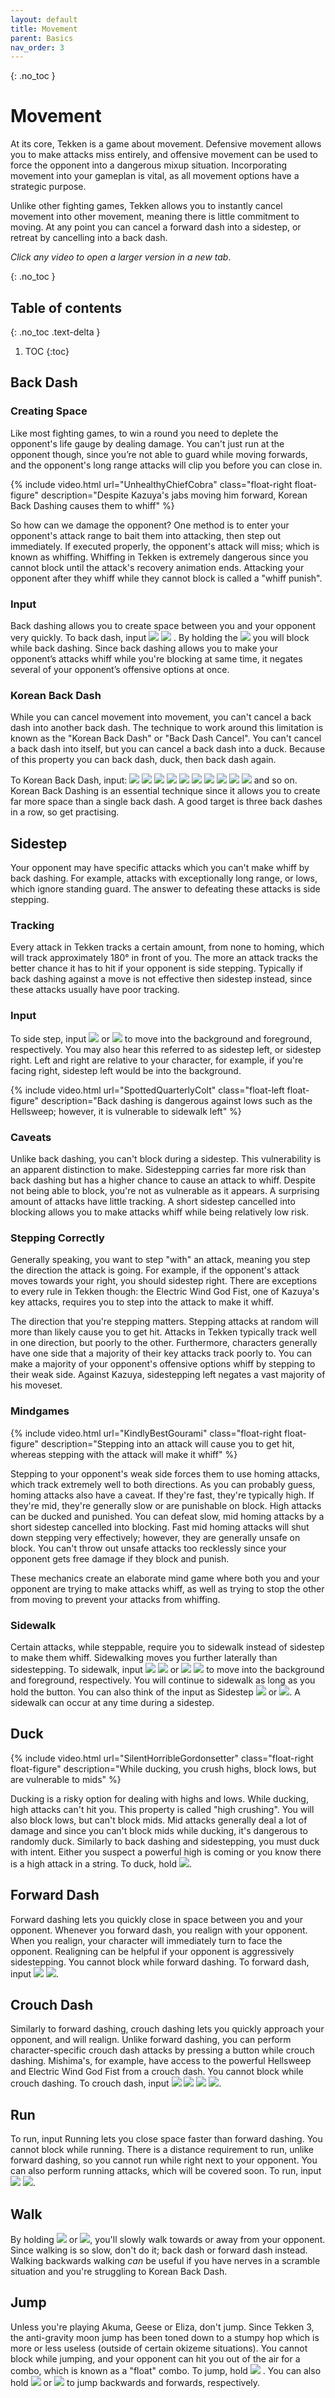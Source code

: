 ```yaml
---
layout: default
title: Movement
parent: Basics
nav_order: 3
---
```


{: .no_toc }
# Movement
At its core, Tekken is a game about movement. Defensive movement allows you to
make attacks miss entirely, and offensive movement can be used to force the
opponent into a dangerous mixup situation. Incorporating movement into your
gameplan is vital, as all movement options have a strategic purpose.

Unlike other fighting games, Tekken allows you to instantly cancel movement
into other movement, meaning there is little commitment to moving. At any point you
can cancel a forward dash into a sidestep, or retreat by cancelling into a back dash.

*Click any video to open a larger version in a new tab*.

{: .no_toc }
## Table of contents
{: .no_toc .text-delta }

1. TOC
{:toc}

## Back Dash
### Creating Space
Like most fighting games, to win a round you need to deplete the
opponent's life gauge by dealing damage. You can't just run at the opponent
though, since you’re not able to guard while moving forwards, and the
opponent's long range attacks will clip you before you can close in.

{% include video.html url="UnhealthyChiefCobra" class="float-right float-figure"
description="Despite Kazuya's jabs moving him forward, Korean Back Dashing causes them to whiff" %}

So how can we damage the opponent? One method is to enter your opponent's attack range to bait them
into attacking, then step out immediately. If executed properly, the opponent's
attack will miss; which is known as whiffing. Whiffing in Tekken is extremely
dangerous since you cannot block until the attack's recovery animation ends.
Attacking your opponent after they whiff while they cannot block is
called a "whiff punish".

### Input
Back dashing allows you to create space between you and your opponent very
quickly. To back dash, input
<span class="no-break">
  <img class="icon" src="/assets/img/b.svg">
  <img class="icon" src="/assets/img/bh.svg">
</span>.
By holding the <img class="icon" src="/assets/img/bh.svg"> you will block while back dashing.
Since back dashing allows you to make your opponent’s attacks whiff while
you're blocking at same time, it negates several of your opponent’s offensive
options at once.

### Korean Back Dash
While you can cancel movement into movement, you can't cancel a back dash into
another back dash. The technique to work around this limitation is known as
the "Korean Back Dash" or "Back Dash Cancel".
You can't cancel a back dash into itself, but you can cancel a back dash into a duck.
Because of this property you can back dash, duck, then back dash again.

To Korean Back Dash, input:
<span class="no-break">
  <img class="icon" src="/assets/img/b.svg">
  <img class="icon" src="/assets/img/bh.svg">
  <img class="icon" src="/assets/img/db.svg">
  <img class="icon" src="/assets/img/n.svg">
  <img class="icon" src="/assets/img/then.svg">
  <img class="icon" src="/assets/img/b.svg">
  <img class="icon" src="/assets/img/bh.svg">
  <img class="icon" src="/assets/img/db.svg">
  <img class="icon" src="/assets/img/n.svg">
  <img class="icon" src="/assets/img/then.svg">
</span> and so on. Korean Back Dashing is
an essential technique since it allows you to create far
more space than a single back dash. A good target is three back dashes in a row,
so get practising.

## Sidestep
Your opponent may have specific attacks which you can't make whiff by back
dashing. For example, attacks with exceptionally long range, or lows,
which ignore standing guard. The answer to defeating these attacks is side
stepping.

### Tracking
Every attack in Tekken tracks a certain amount, from
none to homing, which will track approximately 180° in front of you.
The more an attack tracks the better chance it has to hit if your opponent is side
stepping. Typically if back dashing against a move is not effective then
sidestep instead, since these attacks usually have poor tracking.

### Input
To side step, input
<img class="icon" src="/assets/img/u.svg">
or
<img class="icon" src="/assets/img/d.svg">
to move into the background and foreground, respectively.
You may also hear this referred to as sidestep left, or sidestep right.
Left and right are relative to your character, for example,
if you're facing right, sidestep left would be into the background.

{% include video.html url="SpottedQuarterlyColt" class="float-left float-figure"
description="Back dashing is dangerous against lows such as the Hellsweep;
however, it is vulnerable to sidewalk left" %}

### Caveats
Unlike back dashing, you can't block during a sidestep.
This vulnerability is an apparent distinction to make. Sidestepping carries
far more risk than back dashing but has a higher chance to cause an attack
to whiff. Despite not being able to block,
you're not as vulnerable as it appears. A surprising amount of attacks have
little tracking. A short sidestep cancelled into blocking allows you to
make attacks whiff while being relatively low risk.

### Stepping Correctly
Generally speaking, you want to step "with" an attack, meaning you step the
direction the attack is going.
For example, if the opponent's attack moves towards your right, you should sidestep right.
There are exceptions to every rule in Tekken though: the Electric Wind God Fist,
one of Kazuya's key attacks, requires you to step into the attack to make it whiff.

The direction that you're stepping matters. Stepping attacks at random will more
than likely cause you to get hit. Attacks in Tekken typically track well in one
direction, but poorly to the other. Furthermore, characters generally have one
side that a majority of their key attacks track poorly to. You can make
a majority of your opponent's offensive options whiff by stepping to their weak
side. Against Kazuya, sidestepping left negates a vast majority of his moveset.

### Mindgames

{% include video.html url="KindlyBestGourami" class="float-right float-figure"
description="Stepping into an attack will cause you to get hit, whereas stepping with
the attack will make it whiff" %}

Stepping to your opponent's weak side forces them to use homing attacks, which track
extremely well to both directions.
As you can probably guess, homing attacks also have a caveat. If they're fast,
they're typically high. If they're mid, they're generally slow or are punishable on block.
High attacks can be ducked and punished. You can defeat slow, mid homing attacks by
a short sidestep cancelled into blocking. Fast mid homing
attacks will shut down stepping very effectively; however, they are generally
unsafe on block. You can't throw out unsafe attacks too recklessly since your
opponent gets free damage if they block and punish.

These mechanics create an elaborate mind game where both you and your opponent
are trying to make attacks whiff, as well as trying to stop the other from
moving to prevent your attacks from whiffing.

### Sidewalk
Certain attacks, while steppable, require you to sidewalk instead of sidestep to
make them whiff. Sidewalking moves you further laterally than sidestepping.
To sidewalk, input
<span class="no-break">
  <img class="icon" src="/assets/img/u.svg">
  <img class="icon" src="/assets/img/uh.svg">
</span>
or
<span class="no-break">
  <img class="icon" src="/assets/img/d.svg">
  <img class="icon" src="/assets/img/dh.svg">
</span>
to move into the background and foreground, respectively. You will continue to
sidewalk as long as you hold the button. You can also think of the input as
Sidestep <img class="icon" src="/assets/img/uh.svg"> or
<img class="icon" src="/assets/img/dh.svg">. A sidewalk can occur at any time during a sidestep.

## Duck

{% include video.html url="SilentHorribleGordonsetter" class="float-right float-figure"
description="While ducking, you crush highs, block lows, but are vulnerable to mids" %}

Ducking is a risky option for dealing with highs and lows. While ducking,
high attacks can't hit you. This property is called "high crushing".
You will also block lows, but can't block mids.
Mid attacks generally deal a lot of damage
and since you can't block mids while ducking, it's dangerous to
randomly duck. Similarly to back dashing and sidestepping, you must duck with intent.
Either you suspect a powerful high is coming or you know there is a high attack
in a string. To duck, hold <img class="icon" src="/assets/img/dbh.svg">.


## Forward Dash
Forward dashing lets you quickly close in space between you and your opponent.
Whenever you forward dash, you realign with your opponent. When you realign,
your character will immediately turn to face the opponent. Realigning can be
helpful if your opponent is aggressively sidestepping. You cannot block while forward dashing.
To forward dash, input
<span class="no-break">
    <img class="icon" src="/assets/img/f.svg">
    <img class="icon" src="/assets/img/f.svg">.
</span>

## Crouch Dash
Similarly to forward dashing, crouch dashing lets you quickly approach your opponent,
and will realign. Unlike forward dashing, you can perform character-specific crouch dash attacks
by pressing a button while crouch dashing. Mishima's, for example, have access
to the powerful Hellsweep and Electric Wind God Fist from a crouch dash.
You cannot block while crouch dashing.
To crouch dash, input
<span class="no-break">
  <img class="icon" src="/assets/img/f.svg">
  <img class="icon" src="/assets/img/n.svg">
  <img class="icon" src="/assets/img/d.svg">
  <img class="icon" src="/assets/img/df.svg">.
</span>

## Run
To run, input
Running lets you close space faster than forward dashing. You cannot block
while running. There is a distance requirement to run, unlike forward dashing, so you cannot
run while right next to your opponent. You can also perform running attacks,
which will be covered soon. To run, input
<span class="no-break">
  <img class="icon" src="/assets/img/f.svg">
  <img class="icon" src="/assets/img/fh.svg">.
</span>

## Walk
By holding
<img class="icon" src="/assets/img/fh.svg"> or
<img class="icon" src="/assets/img/bh.svg">, you'll slowly walk towards or away
from your opponent. Since walking is so slow, don't do it; back dash or forward
dash instead. Walking backwards walking *can* be useful if you have
nerves in a scramble situation and you're struggling to Korean Back Dash.

## Jump
Unless you're playing Akuma, Geese or Eliza, don't jump. Since Tekken 3, the
anti-gravity moon jump has been toned down to a stumpy hop which is more or less
useless (outside of certain okizeme situations).
You cannot block while jumping, and your opponent can hit you out of
the air for a combo, which is known as a "float" combo. To jump, hold
<img class="icon" src="/assets/img/uh.svg">
. You can also hold
<img class="icon" src="/assets/img/ubh.svg">
or
<img class="icon" src="/assets/img/ufh.svg">
to jump backwards and forwards, respectively.

